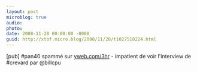 ```yaml
---
layout: post
microblog: true
audio: 
photo: 
date: 2008-11-28 00:00:00 -0000
guid: http://xtof.micro.blog/2008/11/28/t1027510224.html
---
```

[pub] #pan40 spammé sur [yweb.com/3hr](http://yweb.com/3hr) - impatient de voir l'interview de #crevard par @billcpu
